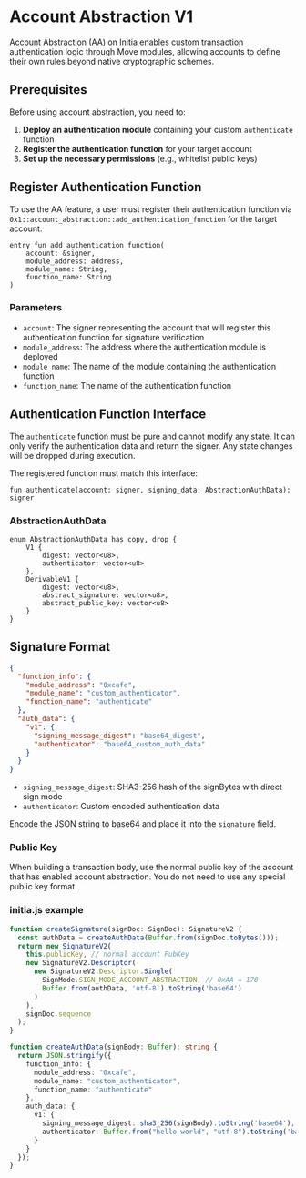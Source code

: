 # Account Abstraction V1

Account Abstraction (AA) on Initia enables custom transaction authentication logic through Move modules, allowing accounts to define their own rules beyond native cryptographic schemes.

## Prerequisites

Before using account abstraction, you need to:

1. **Deploy an authentication module** containing your custom `authenticate` function
2. **Register the authentication function** for your target account
3. **Set up the necessary permissions** (e.g., whitelist public keys)

## Register Authentication Function

To use the AA feature, a user must register their authentication function via `0x1::account_abstraction::add_authentication_function` for the target account.

```move
entry fun add_authentication_function(
    account: &signer,
    module_address: address,
    module_name: String,
    function_name: String
)
```

### Parameters

* `account`: The signer representing the account that will register this authentication function for signature verification
* `module_address`: The address where the authentication module is deployed
* `module_name`: The name of the module containing the authentication function
* `function_name`: The name of the authentication function

## Authentication Function Interface

The `authenticate` function must be pure and cannot modify any state. It can only verify the authentication data and return the signer. Any state changes will be dropped during execution.

The registered function must match this interface:

```move
fun authenticate(account: signer, signing_data: AbstractionAuthData): signer
```

### AbstractionAuthData

```move
enum AbstractionAuthData has copy, drop {
    V1 {
        digest: vector<u8>,
        authenticator: vector<u8>
    },
    DerivableV1 {
        digest: vector<u8>,
        abstract_signature: vector<u8>,
        abstract_public_key: vector<u8>
    }
}
```

## Signature Format

```json
{
  "function_info": {
    "module_address": "0xcafe",
    "module_name": "custom_authenticator",
    "function_name": "authenticate"
  },
  "auth_data": {
    "v1": {
      "signing_message_digest": "base64_digest",
      "authenticator": "base64_custom_auth_data"
    }
  }
}
```

* `signing_message_digest`: SHA3-256 hash of the signBytes with direct sign mode
* `authenticator`: Custom encoded authentication data

Encode the JSON string to base64 and place it into the `signature` field.

### Public Key

When building a transaction body, use the normal public key of the account that has enabled account abstraction. You do not need to use any special public key format.

### initia.js example

```ts
function createSignature(signDoc: SignDoc): SignatureV2 {
  const authData = createAuthData(Buffer.from(signDoc.toBytes()));
  return new SignatureV2(
    this.publicKey, // normal account PubKey
    new SignatureV2.Descriptor(
      new SignatureV2.Descriptor.Single(
        SignMode.SIGN_MODE_ACCOUNT_ABSTRACTION, // 0xAA = 170
        Buffer.from(authData, 'utf-8').toString('base64')
      )
    ),
    signDoc.sequence
  );
}

function createAuthData(signBody: Buffer): string {
  return JSON.stringify({
    function_info: {
      module_address: "0xcafe",
      module_name: "custom_authenticator",
      function_name: "authenticate"
    },
    auth_data: {
      v1: {
        signing_message_digest: sha3_256(signBody).toString('base64'),
        authenticator: Buffer.from("hello world", "utf-8").toString('base64')
      }
    }
  });
}
```
